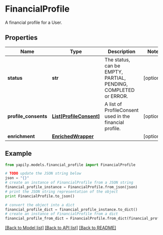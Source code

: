 # FinancialProfile

A financial profile for a User.

## Properties
Name | Type | Description | Notes
------------ | ------------- | ------------- | -------------
**status** | **str** | The status, can be EMPTY, PARTIAL, PENDING, COMPLETED or ERROR. | [optional] 
**profile_consents** | [**List[ProfileConsent]**](ProfileConsent.md) | A list of ProfileConsent used in the financial profile. | [optional] 
**enrichment** | [**EnrichedWrapper**](EnrichedWrapper.md) |  | [optional] 

## Example

```python
from yapily.models.financial_profile import FinancialProfile

# TODO update the JSON string below
json = "{}"
# create an instance of FinancialProfile from a JSON string
financial_profile_instance = FinancialProfile.from_json(json)
# print the JSON string representation of the object
print FinancialProfile.to_json()

# convert the object into a dict
financial_profile_dict = financial_profile_instance.to_dict()
# create an instance of FinancialProfile from a dict
financial_profile_from_dict = FinancialProfile.from_dict(financial_profile_dict)
```
[[Back to Model list]](../README.md#documentation-for-models) [[Back to API list]](../README.md#documentation-for-api-endpoints) [[Back to README]](../README.md)


